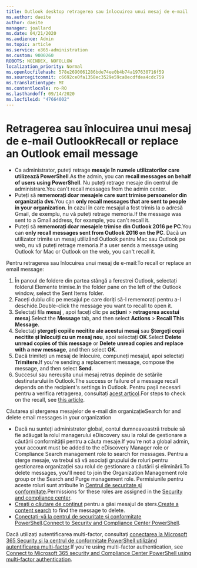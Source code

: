 ```yaml
---
title: Outlook desktop retragerea sau înlocuirea unui mesaj de e-mail
ms.author: daeite
author: daeite
manager: joallard
ms.date: 04/21/2020
ms.audience: Admin
ms.topic: article
ms.service: o365-administration
ms.custom: 9000260
ROBOTS: NOINDEX, NOFOLLOW
localization_priority: Normal
ms.openlocfilehash: 578e2690061286bde74ee0b4b74a197630716f59
ms.sourcegitcommit: c6692ce0fa1358ec3529e59ca0ecdfdea4cdc759
ms.translationtype: MT
ms.contentlocale: ro-RO
ms.lasthandoff: 09/14/2020
ms.locfileid: "47664002"
---
```

# <a name="recall-or-replace-an-outlook-email-message"></a><span data-ttu-id="9d7a2-102">Retragerea sau înlocuirea unui mesaj de e-mail Outlook</span><span class="sxs-lookup"><span data-stu-id="9d7a2-102">Recall or replace an Outlook email message</span></span>

- <span data-ttu-id="9d7a2-103">Ca administrator, puteți retrage **mesaje în numele utilizatorilor care utilizează PowerShell**.</span><span class="sxs-lookup"><span data-stu-id="9d7a2-103">As the admin, you can **recall messages on behalf of users using PowerShell**.</span></span> <span data-ttu-id="9d7a2-104">Nu puteți retrage mesaje din centrul de administrare.</span><span class="sxs-lookup"><span data-stu-id="9d7a2-104">You can't recall messages from the admin center.</span></span>
- <span data-ttu-id="9d7a2-105">Puteți să **rememorați doar mesajele care sunt trimise persoanelor din organizația dvs**.</span><span class="sxs-lookup"><span data-stu-id="9d7a2-105">You can **only recall messages that are sent to people in your organization**.</span></span> <span data-ttu-id="9d7a2-106">În cazul în care mesajul a fost trimis la o adresă Gmail, de exemplu, nu vă puteți retrage memoria.</span><span class="sxs-lookup"><span data-stu-id="9d7a2-106">If the message was sent to a Gmail address, for example, you can't recall it.</span></span>
- <span data-ttu-id="9d7a2-107">Puteți să **rememorați doar mesajele trimise din Outlook 2016 pe PC**.</span><span class="sxs-lookup"><span data-stu-id="9d7a2-107">You can **only recall messages sent from Outlook 2016 on the PC**.</span></span> <span data-ttu-id="9d7a2-108">Dacă un utilizator trimite un mesaj utilizând Outlook pentru Mac sau Outlook pe web, nu vă puteți retrage memoria.</span><span class="sxs-lookup"><span data-stu-id="9d7a2-108">If a user sends a message using Outlook for Mac or Outlook on the web, you can't recall it.</span></span>

<span data-ttu-id="9d7a2-109">Pentru retragerea sau înlocuirea unui mesaj de e-mail:</span><span class="sxs-lookup"><span data-stu-id="9d7a2-109">To recall or replace an email message:</span></span>

1. <span data-ttu-id="9d7a2-110">În panoul de foldere din partea stângă a ferestrei Outlook, selectați folderul Elemente trimise.</span><span class="sxs-lookup"><span data-stu-id="9d7a2-110">In the folder pane on the left of the Outlook window, select the Sent Items folder.</span></span>
1. <span data-ttu-id="9d7a2-111">Faceți dublu clic pe mesajul pe care doriți să-l rememorați pentru a-l deschide.</span><span class="sxs-lookup"><span data-stu-id="9d7a2-111">Double-click the message you want to recall to open it.</span></span>
1. <span data-ttu-id="9d7a2-112">Selectați fila **mesaj** , apoi faceți clic pe **acțiuni**  >  **retragerea acestui mesaj**.</span><span class="sxs-lookup"><span data-stu-id="9d7a2-112">Select the **Message** tab, and then select **Actions** > **Recall This Message**.</span></span>
1. <span data-ttu-id="9d7a2-113">Selectați **ștergeți copiile necitite ale acestui mesaj** sau **Ștergeți copii necitite și înlocuiți cu un mesaj nou**, apoi selectați **OK**.</span><span class="sxs-lookup"><span data-stu-id="9d7a2-113">Select **Delete unread copies of this message** or **Delete unread copies and replace with a new message**, and then select **OK**.</span></span>
1. <span data-ttu-id="9d7a2-114">Dacă trimiteți un mesaj de înlocuire, compuneți mesajul, apoi selectați **Trimitere**.</span><span class="sxs-lookup"><span data-stu-id="9d7a2-114">If you're sending a replacement message, compose the message, and then select **Send**.</span></span>
1. <span data-ttu-id="9d7a2-115">Succesul sau nereușita unui mesaj retras depinde de setările destinatarului în Outlook.</span><span class="sxs-lookup"><span data-stu-id="9d7a2-115">The success or failure of a message recall depends on the recipient's settings in Outlook.</span></span> <span data-ttu-id="9d7a2-116">Pentru pașii necesari pentru a verifica retragerea, consultați [acest articol](https://support.office.com/article/35027f88-d655-4554-b4f8-6c0729a723a0).</span><span class="sxs-lookup"><span data-stu-id="9d7a2-116">For steps to check on the recall, see [this article](https://support.office.com/article/35027f88-d655-4554-b4f8-6c0729a723a0).</span></span>

<span data-ttu-id="9d7a2-117">Căutarea și ștergerea mesajelor de e-mail din organizație</span><span class="sxs-lookup"><span data-stu-id="9d7a2-117">Search for and delete email messages in your organization</span></span>

- <span data-ttu-id="9d7a2-118">Dacă nu sunteți administrator global, contul dumneavoastră trebuie să fie adăugat la rolul managerului eDiscovery sau la rolul de gestionare a căutării conformității pentru a căuta mesaje.</span><span class="sxs-lookup"><span data-stu-id="9d7a2-118">If you're not a global admin, your account must be added to the eDiscovery Manager role or Compliance Search management role to search for messages.</span></span> <span data-ttu-id="9d7a2-119">Pentru a șterge mesaje, va trebui să vă asociați grupului de roluri pentru gestionarea organizației sau rolul de gestionare a căutării și eliminării.</span><span class="sxs-lookup"><span data-stu-id="9d7a2-119">To delete messages, you'll need to join the Organization Management role group or the Search and Purge management role.</span></span> <span data-ttu-id="9d7a2-120">Permisiunile pentru aceste roluri sunt atribuite în [Centrul de securitate și conformitate](https://go.microsoft.com/fwlink/?linkid=2083731).</span><span class="sxs-lookup"><span data-stu-id="9d7a2-120">Permissions for these roles are assigned in the [Security and compliance center](https://go.microsoft.com/fwlink/?linkid=2083731).</span></span>
- <span data-ttu-id="9d7a2-121">[Creați o căutare de conținut](https://docs.microsoft.com/microsoft-365/compliance/content-search) pentru a găsi mesajul de șters.</span><span class="sxs-lookup"><span data-stu-id="9d7a2-121">[Create a content search](https://docs.microsoft.com/microsoft-365/compliance/content-search) to find the message to delete.</span></span>
- <span data-ttu-id="9d7a2-122">[Conectați-vă la centrul de securitate și conformitate PowerShell](https://docs.microsoft.com/powershell/exchange/office-365-scc/connect-to-scc-powershell/connect-to-scc-powershell?view=exchange-ps).</span><span class="sxs-lookup"><span data-stu-id="9d7a2-122">[Connect to Security and Compliance Center PowerShell](https://docs.microsoft.com/powershell/exchange/office-365-scc/connect-to-scc-powershell/connect-to-scc-powershell?view=exchange-ps).</span></span>

<span data-ttu-id="9d7a2-123">Dacă utilizați autentificarea multi-factor, consultați [conectarea la Microsoft 365 Security și la centrul de conformitate PowerShell utilizând autentificarea multi-factor](https://docs.microsoft.com/powershell/exchange/office-365-scc/connect-to-scc-powershell/mfa-connect-to-scc-powershell?view=exchange-ps).</span><span class="sxs-lookup"><span data-stu-id="9d7a2-123">If you're using multi-factor authentication, see [Connect to Microsoft 365 security and Compliance Center PowerShell using multi-factor authentication](https://docs.microsoft.com/powershell/exchange/office-365-scc/connect-to-scc-powershell/mfa-connect-to-scc-powershell?view=exchange-ps).</span></span>